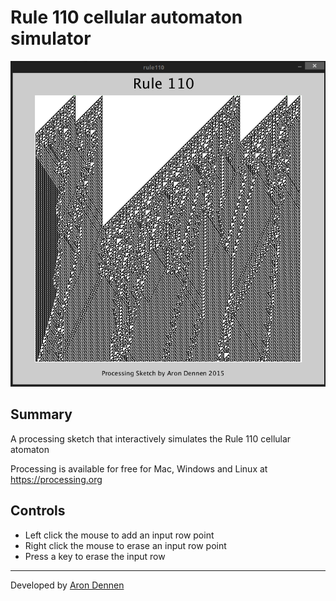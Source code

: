 Rule 110 cellular automaton simulator 
===========

![Screenshot](/Screenshot.png)

Summary
-------
A processing sketch that interactively simulates the Rule 110 cellular atomaton

Processing is available for free for Mac, Windows and Linux at https://processing.org

Controls
--------
* Left click the mouse to add an input row point 
* Right click the mouse to erase an input row point 
* Press a key to erase the input row 

---
Developed by [Aron Dennen](http://www.arondennen.com)
